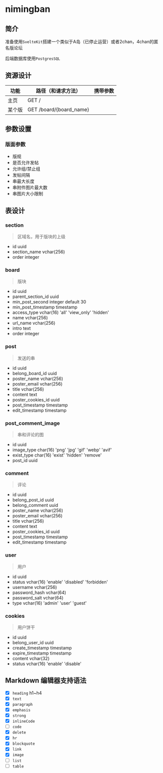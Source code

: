 # nimingban

## 简介

准备使用`SvelteKit`搭建一个类似于A岛（已停止运营）或者2chan，4chan的匿名版论坛

后端数据库使用`PostgresSQL`

## 资源设计

| 功能  | 路径（和请求方法）        | 携带参数 |
| ----  | ---------------         | ------- |
| 主页  | GET /                    |         |
| 某个版 | GET /board/{board_name} |         | 

## 参数设置

### 版面参数

* 版规
* 是否允许发帖
* 允许组/禁止组
* 发帖间隔
* 串最大长度
* 串附件图片最大数
* 串图片大小限制

## 表设计

### section 

> 区域名，用于版块的上级

* id uuid
* section_name vchar(256)
* order integer

### board

> 版块

* id uuid
* parent_section_id uuid 
* min_post_second integer default 30
* min_post_timestamp timestamp
* access_type vchar(16) 'all' 'view_only' 'hidden'
* name vchar(256)
* url_name vchar(256)
* intro text
* order integer

### post

> 发送的串

* id uuid
* belong_board_id uuid
* poster_name vchar(256)
* poster_email vchar(256)
* title vchar(256)
* content text
* poster_cookies_id uuid
* post_timestamp timestamp
* edit_timestamp timestamp

### post_comment_image

> 串和评论的图

* id uuid
* image_type char(16) 'png' 'jpg' 'gif' 'webp' 'avif'
* exist_type char(16) 'exist' 'hidden' 'remove'
* post_id uuid

### comment

> 评论

* id uuid
* belong_post_id uuid
* belong_comment uuid
* poster_name vchar(256)
* poster_email vchar(256)
* title vchar(256)
* content text
* poster_cookies_id uuid
* post_timestamp timestamp
* edit_timestamp timestamp

### user

> 用户

* id uuid
* status vchar(16) 'enable' 'disabled' 'forbidden'
* username vchar(256)
* password_hash vchar(64)
* password_salt vchar(64)
* type vchar(16) 'admin' 'user' 'guest'

### cookies

> 用户饼干

* id uuid
* belong_user_id uuid
* create_timestamp timestamp
* expire_timestamp timestamp
* content vchar(32)
* status vchar(16) 'enable' 'disable' 

## Markdown 编辑器支持语法

* [x] `heading` h1~h4
* [x] `text` 
* [x] `paragraph`
* [x] `emphasis`
* [x] `strong`
* [x] `inlineCode`
* [ ] `code`
* [x] `delete`
* [x] `hr`
* [x] `blockquote`
* [x] `link`
* [x] `image`
* [ ] `list`
* [ ] `table`